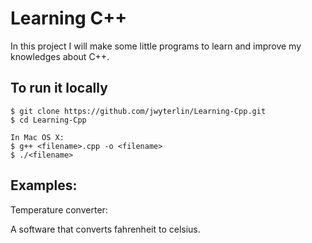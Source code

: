 # Learning C++
In this project I will make some little programs to learn and improve my knowledges about C++.

## To run it locally

```
$ git clone https://github.com/jwyterlin/Learning-Cpp.git
$ cd Learning-Cpp

In Mac OS X:
$ g++ <filename>.cpp -o <filename>
$ ./<filename>
```

## Examples:

Temperature converter:

A software that converts fahrenheit to celsius.
